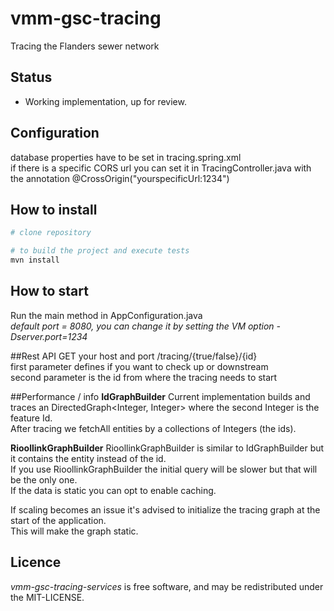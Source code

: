 # vmm-gsc-tracing
Tracing the Flanders sewer network

## Status
* Working implementation, up for review.

## Configuration
database properties have to be set in tracing.spring.xml<br />
if there is a specific CORS url you can set it in  TracingController.java with the annotation @CrossOrigin("yourspecificUrl:1234")

## How to install
```bash
# clone repository

# to build the project and execute tests
mvn install
```

## How to start
Run the main method in AppConfiguration.java<br />
*default port = 8080, you can change it by setting the VM option -Dserver.port=1234*


##Rest API GET
your host and port /tracing/{true/false}/{id}<br />
first parameter defines if you want to check up or downstream<br />
second parameter is the id from where the tracing needs to start

##Performance / info
**IdGraphBuilder**
Current implementation builds and traces an DirectedGraph&lt;Integer, Integer&gt; where the second Integer is the feature Id.<br />
After tracing we fetchAll entities by a collections of Integers (the ids).

**RioollinkGraphBuilder**
RioollinkGraphBuilder is similar to IdGraphBuilder but it contains the entity instead of the id.<br />
If you use RioollinkGraphBuilder the initial query will be slower but that will be the only one.<br />
If the data is static you can opt to enable caching.

If scaling becomes an issue it's advised to initialize the tracing graph at the start of the application.<br />
This will make the graph static.

## Licence 
*vmm-gsc-tracing-services* is free software, and may be redistributed under the MIT-LICENSE.